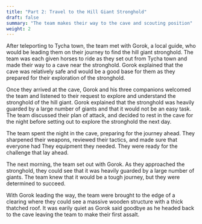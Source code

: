 ```yaml
---
title: "Part 2: Travel to the Hill Giant Stronghold"
draft: false
summary: "The team makes their way to the cave and scouting position"
weight: 2
---
```

After teleporting to Tycha town, the team met with Gorok, a local guide, who would be leading them on their journey to find the hill giant stronghold. The team was each given horses to ride as they set out from Tycha town and made their way to a cave near the stronghold. Gorok explained that the cave was relatively safe and would be a good base for them as they prepared for their exploration of the stronghold.

Once they arrived at the cave, Gorok and his three companions welcomed the team and listened to their request to explore and understand the stronghold of the hill giant. Gorok explained that the stronghold was heavily guarded by a large number of giants and that it would not be an easy task. The team discussed their plan of attack, and decided to rest in the cave for the night before setting out to explore the stronghold the next day.

The team spent the night in the cave, preparing for the journey ahead. They sharpened their weapons, reviewed their tactics, and made sure that everyone had They equipment they needed. They were ready for the challenge that lay ahead.

The next morning, the team set out with Gorok. As they approached the stronghold, they could see that it was heavily guarded by a large number of giants. The team knew that it would be a tough journey, but they were determined to succeed.

With Gorok leading the way, the team were brought to the edge of a clearing where they could see a massive wooden structure with a thick thatched roof. It was earily quiet as Gorok said goodbye as he headed back to the cave leaving the team to make their first assalt.
